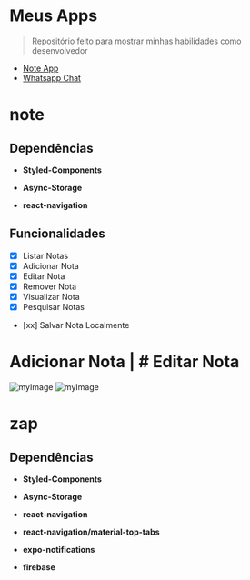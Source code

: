 # Meus Apps

> Repositório feito para mostrar minhas habilidades como desenvolvedor

- [Note App](#note)
- [Whatsapp Chat](#zap)

# note

## Dependências

- **Styled-Components**

- **Async-Storage**

- **react-navigation**

## Funcionalidades

- [x] Listar Notas
- [x] Adicionar Nota
- [x] Editar Nota
- [x] Remover Nota
- [x] Visualizar Nota
- [x] Pesquisar Notas
- [xx] Salvar Nota Localmente

# Adicionar Nota | # Editar Nota

![myImage](https://media.giphy.com/media/wCKxS9Byd2FYQMVg0y/giphy.gif) ![myImage](https://media.giphy.com/media/axdIlnXooZvSAxyYTP/giphy.gif)

# zap

## Dependências

- **Styled-Components**

- **Async-Storage**

- **react-navigation**

- **react-navigation/material-top-tabs**

- **expo-notifications**

- **firebase**
